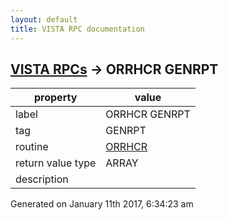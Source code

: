 ```yaml
---
layout: default
title: VISTA RPC documentation
---
```




## [VISTA RPCs](TableOfContent.md) &#8594; ORRHCR GENRPT 

 property | value 
--- | --- 
 label | ORRHCR GENRPT
 tag | GENRPT
 routine | [ORRHCR](http://code.osehra.org/dox/Routine_ORRHCR_source.html)
 return value type | ARRAY
 description | 




Generated on January 11th 2017, 6:34:23 am